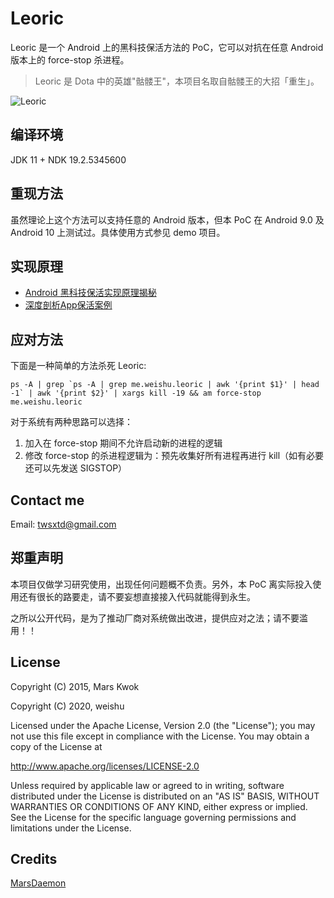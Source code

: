 # Leoric

Leoric 是一个 Android 上的黑科技保活方法的 PoC，它可以对抗在任意 Android 版本上的 force-stop 杀进程。

> Leoric 是 Dota 中的英雄"骷髅王"，本项目名取自骷髅王的大招「重生」。

![Leoric](longlive.gif)

## 编译环境
JDK 11 + NDK 19.2.5345600


## 重现方法

虽然理论上这个方法可以支持任意的 Android 版本，但本 PoC 在 Android 9.0 及 Android 10 上测试过。具体使用方式参见 demo 项目。

## 实现原理

- [Android 黑科技保活实现原理揭秘](http://weishu.me/2020/01/16/a-keep-alive-method-on-android/)
- [深度剖析App保活案例](http://gityuan.com/2018/02/24/process-keep-forever/)

## 应对方法

下面是一种简单的方法杀死 Leoric:

```
ps -A | grep `ps -A | grep me.weishu.leoric | awk '{print $1}' | head -1` | awk '{print $2}' | xargs kill -19 && am force-stop me.weishu.leoric
```

对于系统有两种思路可以选择：

1. 加入在 force-stop 期间不允许启动新的进程的逻辑
2. 修改 force-stop 的杀进程逻辑为：预先收集好所有进程再进行 kill（如有必要还可以先发送 SIGSTOP）

## Contact me
Email: twsxtd@gmail.com

## 郑重声明

本项目仅做学习研究使用，出现任何问题概不负责。另外，本 PoC 离实际投入使用还有很长的路要走，请不要妄想直接接入代码就能得到永生。

之所以公开代码，是为了推动厂商对系统做出改进，提供应对之法；请不要滥用！！

## License

Copyright (C) 2015, Mars Kwok

Copyright (C) 2020, weishu

Licensed under the Apache License, Version 2.0 (the "License");
you may not use this file except in compliance with the License.
You may obtain a copy of the License at

   http://www.apache.org/licenses/LICENSE-2.0

Unless required by applicable law or agreed to in writing, software
distributed under the License is distributed on an "AS IS" BASIS,
WITHOUT WARRANTIES OR CONDITIONS OF ANY KIND, either express or implied.
See the License for the specific language governing permissions and
limitations under the License.

## Credits

[MarsDaemon](https://github.com/Marswin/MarsDaemon)
